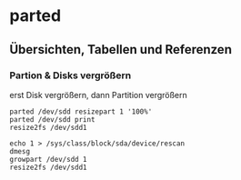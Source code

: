 # parted 

## Übersichten, Tabellen und Referenzen 

### Partion & Disks vergrößern

erst Disk vergrößern,
dann Partition vergrößern

```
parted /dev/sdd resizepart 1 '100%'
parted /dev/sdd print
resize2fs /dev/sdd1
```

```
echo 1 > /sys/class/block/sda/device/rescan
dmesg
growpart /dev/sdd 1
resize2fs /dev/sdd1
```
